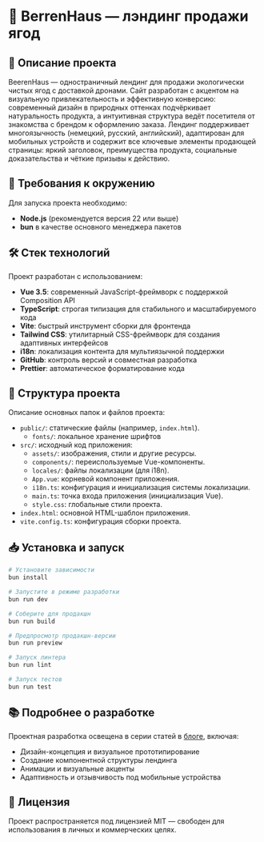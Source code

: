 # 🍓 BerrenHaus — лэндинг продажи ягод

## 📝 Описание проекта

BeerenHaus — одностраничный лендинг для продажи экологически чистых ягод с доставкой дронами. Сайт разработан с акцентом на визуальную привлекательность и эффективную конверсию: современный дизайн в природных оттенках подчёркивает натуральность продукта, а интуитивная структура ведёт посетителя от знакомства с брендом к оформлению заказа. Лендинг поддерживает многоязычность (немецкий, русский, английский), адаптирован для мобильных устройств и содержит все ключевые элементы продающей страницы: яркий заголовок, преимущества продукта, социальные доказательства и чёткие призывы к действию.

## 🚀 Требования к окружению

Для запуска проекта необходимо:

- **Node.js** (рекомендуется версия 22 или выше)
- **bun** в качестве основного менеджера пакетов

## 🛠️ Стек технологий

Проект разработан с использованием:

- **Vue 3.5**: современный JavaScript-фреймворк с поддержкой Composition API
- **TypeScript**: строгая типизация для стабильного и масштабируемого кода
- **Vite**: быстрый инструмент сборки для фронтенда
- **Tailwind CSS**: утилитарный CSS-фреймворк для создания адаптивных интерфейсов
- **i18n**: локализация контента для мультиязычной поддержки
- **GitHub**: контроль версий и совместная разработка
- **Prettier**: автоматическое форматирование кода

## 📁 Структура проекта

Описание основных папок и файлов проекта:

- `public/`: статические файлы (например, `index.html`).
  - `fonts/`: локальное хранение шрифтов
- `src/`: исходный код приложения:
  - `assets/`: изображения, стили и другие ресурсы.
  - `components/`: переиспользуемые Vue-компоненты.
  - `locales/`: файлы локализации (для i18n).
  - `App.vue`: корневой компонент приложения.
  - `i18n.ts`: конфигурация и инициализация системы локализации.
  - `main.ts`: точка входа приложения (инициализация Vue).
  - `style.css`: глобальные стили проекта.
- `index.html`: основной HTML-шаблон приложения.
- `vite.config.ts`: конфигурация сборки проекта.

## 📥 Установка и запуск

```bash
# Установите зависимости
bun install

# Запустите в режиме разработки
bun run dev

# Соберите для продакшн
bun run build

# Предпросмотр продакшн-версии
bun run preview

# Запуск линтера
bun run lint

# Запуск тестов
bun run test
```

## 📚 Подробнее о разработке

Проектная разработка освещена в серии статей в [блоге](https://laboratorynotices.wordpress.com/2025/08/13/разработка-лендинг-страницы-beerenhaus), включая:

- Дизайн-концепция и визуальное прототипирование
- Создание компонентной структуры лендинга
- Анимации и визуальные акценты
- Адаптивность и отзывчивость под мобильные устройства

## 📄 Лицензия

Проект распространяется под лицензией MIT — свободен для использования в личных и коммерческих целях.
